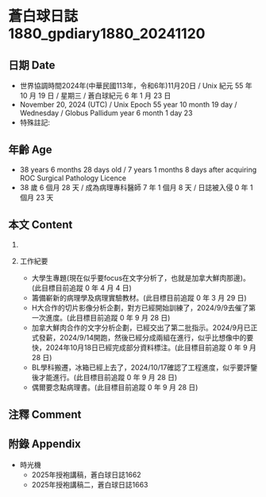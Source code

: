 [_metadata_:encoding]: - "utf-8"
[_metadata_:language]: - "zh-Hant-TW"
[_metadata_:fileformat]: - "markdown"
[_metadata_:MIME_type]: - "text/plain"
[_metadata_:markdown_version]: - "commonmark version 0.30"
[_metadata_:markdown_spec]: - "https://spec.commonmark.org/0.30/"

# 蒼白球日誌1880_gpdiary1880_20241120 #

## 日期 Date ##

* 世界協調時間2024年(中華民國113年，令和6年)11月20日 / Unix 紀元 55 年 10 月 19 日 / 星期三 / 蒼白球紀元 6 年 1 月 23 日
* November 20, 2024 (UTC) / Unix Epoch 55 year 10 month 19 day / Wednesday / Globus Pallidum year 6 month 1 day 23
* 特殊註記:

## 年齡 Age ##

* 38 years 6 months 28 days old / 7 years 1 months 8 days after acquiring ROC Surgical Pathology Licence
* 38 歲 6 個月 28 天 / 成為病理專科醫師 7 年 1 個月 8 天 / 日誌被入侵 0 年 1 個月 23 天

## 本文 Content ##

1. 

2. 工作紀要

    - 大學生專題(現在似乎要focus在文字分析了，也就是加拿大鮮肉那邊)。(此目標目前追蹤 0 年 4 月 4 日)
    - 籌備嶄新的病理學及病理實驗教材。(此目標目前追蹤 0 年 3 月 29 日)
    - H大合作的切片影像分析企劃，對方已經開始訓練了，2024/9/9去催了第一次進度。(此目標目前追蹤 0 年 9 月 28 日)
    - 加拿大鮮肉合作的文字分析企劃，已經交出了第二批指示。2024/9月已正式發薪，2024/9/14開跑，然後已經分成兩組在進行，似乎比想像中的要快，2024年10月18日已經完成部分資料標注。(此目標目前追蹤 0 年 9 月 28 日)
    - BL學科搬遷，冰箱已經上去了，2024/10/17確認了工程進度，似乎要評鑒後才能進行。(此目標目前追蹤 0 年 9 月 28 日)
    - 偶爾要念點病理書。(此目標目前追蹤 0 年 9 月 28 日)

## 注釋 Comment ##


## 附錄 Appendix ##

* 時光機
    - 2025年授袍講稿，蒼白球日誌1662
    - 2025年授袍講稿二，蒼白球日誌1663
